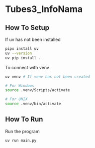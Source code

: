 # Tubes3_InfoNama

## How To Setup
If uv has not been installed
```bash
pipx install uv
uv --version
uv pip install .
```

To connect with venv
```bash
uv venv # If venv has not been created

# For Windows
source .venv/Scripts/activate

# For UNIX
source .venv/bin/activate
```

## How To Run
Run the program
```bash
uv run main.py
```